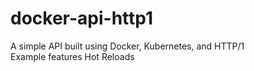 # docker-api-http1
A simple API built using Docker, Kubernetes, and HTTP/1
<br>
Example features Hot Reloads
